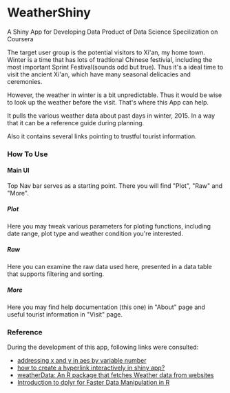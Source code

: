# WeatherShiny
A Shiny App for Developing Data Product of Data Science Specilization on Coursera

The target user group is the potential visitors to Xi'an, my home town.
Winter is a time that has lots of tradtional Chinese festivial, including the most important Sprint Festival(sounds odd but true).
Thus it's a ideal time to visit the ancient Xi'an, which have many seasonal delicacies and ceremonies. 

However, the weather in winter is a bit unpredictable. Thus it would be wise to look up the weather before the visit. That's where this App can help.

It pulls the various weather data about past days in winter, 2015. In a way that it can be a reference guide during planning. 

Also it contains several links pointing to trustful tourist information.

### How To Use

#### Main UI

Top Nav bar serves as a starting point. There you will find "Plot", "Raw" and "More".

##### Plot

Here you may tweak various parameters for ploting functions, including date range, plot type and weather condition you're interested.

##### Raw

Here you can examine the raw data used here, presented in a data table that supports filtering and sorting.

##### More

Here you may find help documentation (this one) in "About" page and useful tourist information in "Visit" page.

### Reference

During the development of this app, following links were consulted:

* [addressing x and y in aes by variable number](http://stackoverflow.com/questions/15323269/addressing-x-and-y-in-aes-by-variable-number)
* [how to create a hyperlink interactively in shiny app?](http://stackoverflow.com/questions/25818416/how-to-create-a-hyperlink-interactively-in-shiny-app?utm_source=dlvr.it&utm_medium=twitter)
* [weatherData: An R package that fetches Weather data from websites](http://ram-n.github.io/weatherData/)
* [Introduction to dplyr for Faster Data Manipulation in R](http://rpubs.com/justmarkham/dplyr-tutorial)
